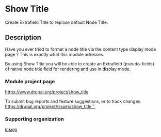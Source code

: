# Show Title

Create Extrafield Title to replace default Node Title.


## Description

Have you ever tried to format a node title via the content type display mode page ?
This is exactly what this module adresses.

By using Show Title you will be able to create an Extrafield (pseudo-fields) of native node title field for rendering and use in display mode.


### Module project page

https://www.drupal.org/project/show_title 

To submit bug reports and feature suggestions, or to track changes: https://drupal.org/project/issues/show_title```


### Supporting organization 
[Insign](https://www.drupal.org/insign) 
